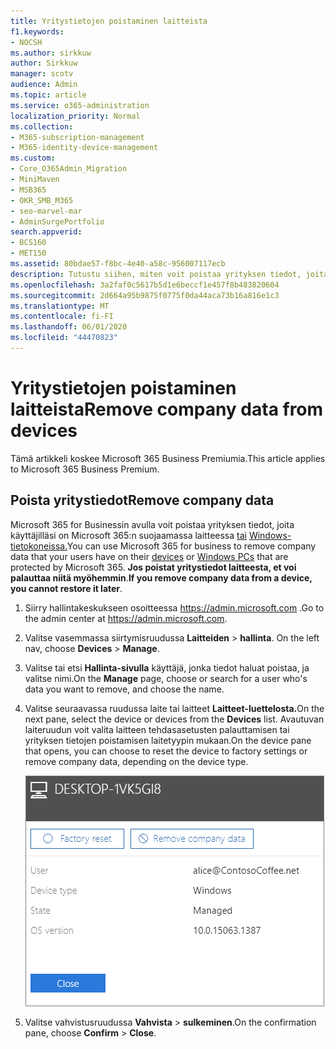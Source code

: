 ```yaml
---
title: Yritystietojen poistaminen laitteista
f1.keywords:
- NOCSH
ms.author: sirkkuw
author: Sirkkuw
manager: scotv
audience: Admin
ms.topic: article
ms.service: o365-administration
localization_priority: Normal
ms.collection:
- M365-subscription-management
- M365-identity-device-management
ms.custom:
- Core_O365Admin_Migration
- MiniMaven
- MSB365
- OKR_SMB_M365
- seo-marvel-mar
- AdminSurgePortfolio
search.appverid:
- BCS160
- MET150
ms.assetid: 80bdae57-f8bc-4e40-a58c-956007117ecb
description: Tutustu siihen, miten voit poistaa yrityksen tiedot, joita käyttäjilläsi on laitteissaan tai Windows-tietokoneissaan, Microsoft 365 for Businessin avulla.
ms.openlocfilehash: 3a2faf0c5617b5d1e6beccf1e457f8b483820604
ms.sourcegitcommit: 2d664a95b9875f0775f0da44aca73b16a816e1c3
ms.translationtype: MT
ms.contentlocale: fi-FI
ms.lasthandoff: 06/01/2020
ms.locfileid: "44470823"
---
```

# <a name="remove-company-data-from-devices"></a><span data-ttu-id="529c2-103">Yritystietojen poistaminen laitteista</span><span class="sxs-lookup"><span data-stu-id="529c2-103">Remove company data from devices</span></span>

<span data-ttu-id="529c2-104">Tämä artikkeli koskee Microsoft 365 Business Premiumia.</span><span class="sxs-lookup"><span data-stu-id="529c2-104">This article applies to Microsoft 365 Business Premium.</span></span>

## <a name="remove-company-data"></a><span data-ttu-id="529c2-105">Poista yritystiedot</span><span class="sxs-lookup"><span data-stu-id="529c2-105">Remove company data</span></span>

<span data-ttu-id="529c2-106">Microsoft 365 for Businessin avulla voit poistaa yrityksen tiedot, joita käyttäjilläsi on Microsoft 365:n suojaamassa laitteessa [tai](app-protection-settings-for-android-and-ios.md) [Windows-tietokoneissa.](protection-settings-for-windows-10-devices.md)</span><span class="sxs-lookup"><span data-stu-id="529c2-106">You can use Microsoft 365 for business to remove company data that your users have on their [devices](app-protection-settings-for-android-and-ios.md) or [Windows PCs](protection-settings-for-windows-10-devices.md) that are protected by Microsoft 365.</span></span> <span data-ttu-id="529c2-107">**Jos poistat yritystiedot laitteesta, et voi palauttaa niitä myöhemmin**.</span><span class="sxs-lookup"><span data-stu-id="529c2-107">**If you remove company data from a device, you cannot restore it later**.</span></span> 
  
1. <span data-ttu-id="529c2-108">Siirry hallintakeskukseen osoitteessa <a href="https://go.microsoft.com/fwlink/p/?linkid=837890" target="_blank">https://admin.microsoft.com</a> .</span><span class="sxs-lookup"><span data-stu-id="529c2-108">Go to the admin center at <a href="https://go.microsoft.com/fwlink/p/?linkid=837890" target="_blank">https://admin.microsoft.com</a>.</span></span>
    
2. <span data-ttu-id="529c2-109">Valitse vasemmassa siirtymisruudussa **Laitteiden** \> **hallinta**.  </span><span class="sxs-lookup"><span data-stu-id="529c2-109">On the left nav, choose **Devices**  \> **Manage**.</span></span>
  
3. <span data-ttu-id="529c2-110">Valitse tai etsi **Hallinta-sivulla** käyttäjä, jonka tiedot haluat poistaa, ja valitse nimi.</span><span class="sxs-lookup"><span data-stu-id="529c2-110">On the **Manage** page, choose or search for a user who's data you want to remove, and choose the name.</span></span> 
    
4. <span data-ttu-id="529c2-111">Valitse seuraavassa ruudussa laite tai laitteet **Laitteet-luettelosta.**</span><span class="sxs-lookup"><span data-stu-id="529c2-111">On the next pane, select the device or devices from the **Devices** list.</span></span> <span data-ttu-id="529c2-112">Avautuvan laiteruudun voit valita laitteen tehdasasetusten palauttamisen tai yrityksen tietojen poistamisen laitetyypin mukaan.</span><span class="sxs-lookup"><span data-stu-id="529c2-112">On the device pane that opens, you can choose to reset the device to factory settings or remove company data, depending on the device type.</span></span> 
    
    ![Valitse yrityksen poistotietoruudussa laite, josta haluat poistaa tiedot.](../media/resetorremove.png)
  
5. <span data-ttu-id="529c2-114">Valitse vahvistusruudussa **Vahvista** \> **sulkeminen**.</span><span class="sxs-lookup"><span data-stu-id="529c2-114">On the confirmation pane, choose **Confirm** \> **Close**.</span></span>
    


